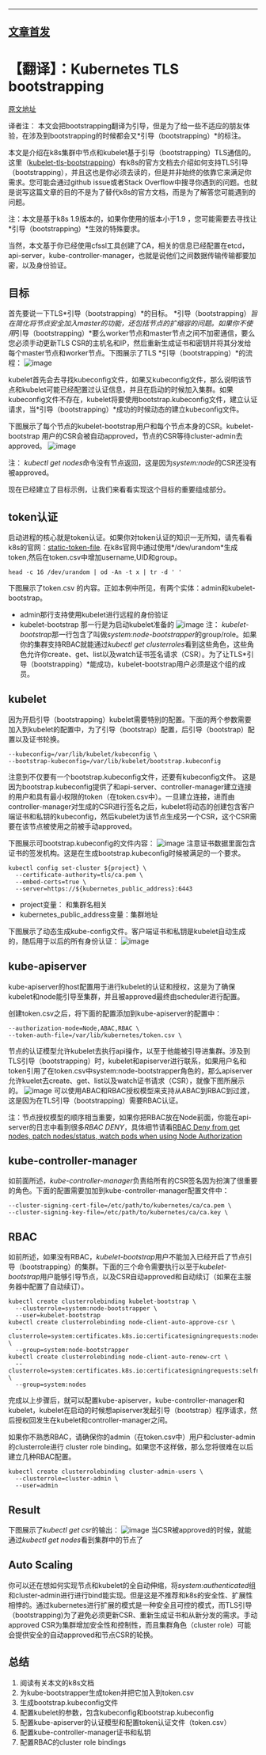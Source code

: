 ----
[文章首发](https://github.com/helios741/myblog/tree/new/learn_go/src/2019/20191210_translate_k8s_tls_bootstrapping)
----
# 【翻译】：Kubernetes TLS bootstrapping

[原文地址](https://medium.com/@toddrosner/kubernetes-tls-bootstrapping-cf203776abc7)

译者注：
本文会把bootstrapping翻译为引导，但是为了给一些不适应的朋友体验，在涉及到bootstrapping的时候都会又*引导（bootstrapping）*的标注。



本文是介绍在k8s集群中节点和kubelet基于引导（bootstrapping）TLS通信的。这里（[kubelet-tls-bootstrapping](https://kubernetes.io/docs/reference/command-line-tools-reference/kubelet-tls-bootstrapping/)）有k8s的官方文档去介绍如何支持TLS引导（bootstrapping），并且这也是你必须去读的，但是并非始终的依靠它来满足你需求。您可能会通过github issue或者Stack Overflow中搜寻你遇到的问题。也就是说写这篇文章的目的不是为了替代k8s的官方文档，而是为了解答您可能遇到的问题。

注：本文是基于k8s 1.9版本的，如果你使用的版本小于1.9 ，您可能需要去寻找让*引导（bootstrapping）*生效的特殊要求。


当然，本文基于你已经使用cfssl工具创建了CA，相关的信息已经配置在etcd，api-server，kube-controller-manager，也就是说他们之间数据传输传输都要加密，以及身份验证。


## 目标

首先要说一下TLS*引导（bootstrapping）*的目标。
*引导（bootstrapping）*旨在简化将节点安全加入master的功能，还包括节点的扩缩容的问题。如果你不使用*引导（bootstrapping）*要么worker节点和master节点之间不加密通信，要么您必须手动更新TLS CSR的主机名和IP，然后重新生成证书和密钥并将其分发给每个master节点和worker节点。下图展示了TLS *引导（bootstrapping）*的流程：
![image](https://user-images.githubusercontent.com/12036324/70534302-ba6cf000-1b95-11ea-9207-1f08ba804619.png)

kubelet首先会去寻找kubeconfig文件，如果又kubeconfig文件，那么说明该节点和kubelet可能已经配置过认证信息，并且在启动的时候加入集群。如果kubeconfig文件不存在，kubelet将要使用bootstrap.kubeconfig文件，建立认证请求，当*引导（bootstrapping）*成功的时候动态的建立kubeconfig文件。

下图展示了每个节点的kubelet-bootstrap用户和每个节点本身的CSR。kubelet-bootstrap 用户的CSR会被自动approved，节点的CSR等待cluster-admin去approved。
![image](https://user-images.githubusercontent.com/12036324/70535105-6b27bf00-1b97-11ea-984f-044610e01897.png)

注：
*kubectl get nodes*命令没有节点返回，这是因为*system:node*的CSR还没有被approved。


现在已经建立了目标示例，让我们来看看实现这个目标的重要组成部分。


## token认证

启动进程的核心就是token认证。如果你对token认证的知识一无所知，请先看看k8s的官网：[static-token-file](https://kubernetes.io/docs/admin/authentication/#static-token-file).
在k8s官网中通过使用*/dev/urandom*生成token,然后在token.csv中增加username,UID和group。
```shell
head -c 16 /dev/urandom | od -An -t x | tr -d ' '
```

下图展示了token.csv 的内容。正如本例中所见，有两个实体：admin和kubelet-bootstrap。
- admin那行支持使用kubelet进行远程的身份验证
- kubelet-bootstrap 那一行是为启动kubelet准备的
![image](https://user-images.githubusercontent.com/12036324/70862812-2d9ea980-1f7c-11ea-88f5-f73600a036b1.png)
注：
*kubelet-bootstrap*那一行包含了叫做*system:node-bootstrapper*的group/role。如果你的集群支持RBAC就能通过*kubectl get clusterroles*看到这些角色，这些角色允许你create、get、list以及watch证书签名请求（CSR）。为了让TLS*引导（bootstrapping）*能成功，kubelet-bootstrap用户必须是这个组的成员。

## kubelet

因为开启引导（bootstrapping）kubelet需要特别的配置。下面的两个参数需要加入到kubelet的配置中，为了引导（bootstrap）配置，后引导（bootstrap）配置以及证书轮换。
```shell
--kubeconfig=/var/lib/kubelet/kubeconfig \
--bootstrap-kubeconfig=/var/lib/kubelet/bootstrap.kubeconfig
```
注意到不仅要有一个bootstrap.kubeconfig文件，还要有kubeconfig文件。
这是因为bootstrap.kubeconfig提供了和api-server、controller-manager建立连接的用户和具有最小权限的token（在token.csv中）。一旦建立连接，进而由controller-manager对生成的CSR进行签名之后，kubelet将动态的创建包含客户端证书和私钥的kubeconfig，然后kubelet为该节点生成另一个CSR，这个CSR需要在该节点被使用之前被手动approved。


下图展示可bootstrap.kubeconfig的文件内容：
![image](https://user-images.githubusercontent.com/12036324/70863171-3f824b80-1f80-11ea-8d23-a207f79ce1e9.png)
注意证书数据里面包含证书的签发机构。这是在生成bootstrap.kubeconfig时候被满足的一个要求。
```shell
kubectl config set-cluster ${project} \
  --certificate-authority=tls/ca.pem \
  --embed-certs=true \
  --server=https://${kubernetes_public_address}:6443
```
- project变量： 和集群名相关
- kubernetes_public_address变量：集群地址

下图展示了动态生成kube-config文件。客户端证书和私钥是kubelet自动生成的，随后用于以后的所有身份认证：
![image](https://user-images.githubusercontent.com/12036324/70863262-11513b80-1f81-11ea-93c2-9848266e79a3.png)


## kube-apiserver
kube-apiserver的host配置用于进行kubelet的认证和授权，这是为了确保kubelet和node能引导至集群，并且被approved最终由scheduler进行配置。


创建token.csv之后，将下面的配置添加到kube-apiserver的配置中：
```shell
--authorization-mode=Node,ABAC,RBAC \
--token-auth-file=/var/lib/kubernetes/token.csv \
```
节点的认证模型允许kubelet去执行api操作，以至于他能被引导进集群。涉及到TLS引导（bootstrapping）时，kubelet和apiserver进行联系，如果用户名和token引用了在token.csv中system:node-bootstrapper角色的，那么apiserver允许kuelet去create、get、list以及watch证书请求（CSR），就像下图所展示的。
![image](https://user-images.githubusercontent.com/12036324/70863496-c7b62000-1f83-11ea-8a2e-d0e1af655c3e.png)
可以使用ABAC和RBAC授权模型来支持从ABAC到RBAC到过渡，这是因为在TLS引导（bootstrapping）需要RBAC认证。

注：节点授权模型的顺序相当重要，如果你把RBAC放在Node前面，你能在api-server的日志中看到很多*RBAC DENY*，具体细节请看[RBAC Deny from get nodes, patch nodes/status, watch pods when using Node Authorization](https://github.com/kubernetes/kubernetes/issues/61511)


## kube-controller-manager

如前面所述，*kube-controller-manager*负责给所有的CSR签名因为扮演了很重要的角色。下面的配置需要加加到kube-controller-manager配置文件中：
```shell
--cluster-signing-cert-file=/etc/path/to/kubernetes/ca/ca.pem \
--cluster-signing-key-file=/etc/path/to/kubernetes/ca/ca.key \
```


## RBAC

如前所述，如果没有RBAC，*kubelet-bootstrap*用户不能加入已经开启了节点引导（bootstrapping）的集群。下面的三个命令需要执行以至于*kubelet-bootstrap*用户能够引导节点，以及CSR自动approved和自动续订（如果在主服务器中配置了自动续订）。
```shell
kubectl create clusterrolebinding kubelet-bootstrap \
  --clusterrole=system:node-bootstrapper \
  --user=kubelet-bootstrap
kubectl create clusterrolebinding node-client-auto-approve-csr \
  --clusterrole=system:certificates.k8s.io:certificatesigningrequests:nodeclient \
  --group=system:node-bootstrapper
kubectl create clusterrolebinding node-client-auto-renew-crt \
  --clusterrole=system:certificates.k8s.io:certificatesigningrequests:selfnodeclient \
  --group=system:nodes
```
完成以上步骤后，就可以配置kube-apiserver，kube-controller-manager和kubelet，kubelet在启动的时候想apiserver发起引导（bootstrap）程序请求，然后授权回发生在kubelet和controller-manager之间。

如果你不熟悉RBAC，请确保你的admin（在token.csv中）用户和cluster-admin的clusterrole进行 cluster role binding。如果您不这样做，那么您将很难在以后建立几种RBAC配置。
```shell
kubectl create clusterrolebinding cluster-admin-users \
  --clusterrole=cluster-admin \
  --user=admin
```

## Result

下图展示了*kubectl get csr*的输出：
![image](https://user-images.githubusercontent.com/12036324/70863819-0699a500-1f87-11ea-8725-b3f45ff8211f.png)
当CSR被approved的时候，就能通过*kubectl get nodes*看到集群中的节点了

## Auto Scaling

你可以还在想如何实现节点和kubelet的全自动伸缩，将*system:authenticated*组和cluster-admin进行进行bind能实现。但是这是不推荐和k8s的安全性、扩展性相悖的。通过kubernetes进行扩展的模式是一种安全且可控的模式，而TLS引导（bootstrapping)为了避免必须更新CSR、重新生成证书和从新分发的需求。手动approved CSR为集群增加安全性和控制性，而且集群角色（cluster role）可能会提供安全的自动approved和节点CSR的轮换。

## 总结

1. 阅读有关本文的k8s文档
2. 为kube-bootstrapper生成token并把它加入到token.csv
3. 生成bootstrap.kubeconfig文件
4. 配置kubelet的参数，包含kubeconfig和bootstrap.kubeconfig
5. 配置kube-apiserver的认证模型和配置token认证文件（token.csv）
6. 配置kube-controller-manager证书和私钥
7. 配置RBAC的cluster role bindings
